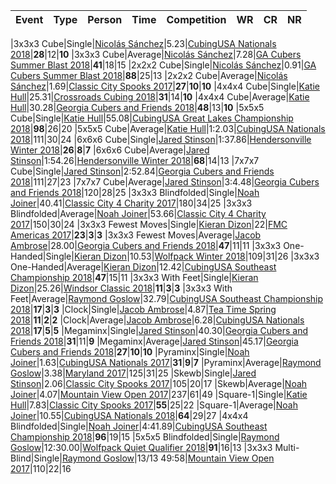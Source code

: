 |Event|Type|Person|Time|Competition|WR|CR|NR
|--|--|--|--|--|--|--|--|

|3x3x3 Cube|Single|[Nicolás Sánchez](https://www.worldcubeassociation.org/persons/2015SANC11)|5.23|[CubingUSA Nationals 2018](https://www.worldcubeassociation.org/competitions/CubingUSANationals2018)|**28**|12|**10**
|3x3x3 Cube|Average|[Nicolás Sánchez](https://www.worldcubeassociation.org/persons/2015SANC11)|7.28|[GA Cubers Summer Blast 2018](https://www.worldcubeassociation.org/competitions/GACubersSummerBlast2018)|**41**|18|15
|2x2x2 Cube|Single|[Nicolás Sánchez](https://www.worldcubeassociation.org/persons/2015SANC11)|0.91|[GA Cubers Summer Blast 2018](https://www.worldcubeassociation.org/competitions/GACubersSummerBlast2018)|**88**|25|13
|2x2x2 Cube|Average|[Nicolás Sánchez](https://www.worldcubeassociation.org/persons/2015SANC11)|1.69|[Classic City Spooks 2017](https://www.worldcubeassociation.org/competitions/ClassicCitySpooks2017)|**27**|**10**|**10**
|4x4x4 Cube|Single|[Katie Hull](https://www.worldcubeassociation.org/persons/2010HULL01)|25.31|[Crossroads Cubing 2018](https://www.worldcubeassociation.org/competitions/CrossroadsCubing2018)|**31**|14|**10**
|4x4x4 Cube|Average|[Katie Hull](https://www.worldcubeassociation.org/persons/2010HULL01)|30.28|[Georgia Cubers and Friends 2018](https://www.worldcubeassociation.org/competitions/GACubers2018)|**48**|13|**10**
|5x5x5 Cube|Single|[Katie Hull](https://www.worldcubeassociation.org/persons/2010HULL01)|55.08|[CubingUSA Great Lakes Championship 2018](https://www.worldcubeassociation.org/competitions/GreatLakesChampionship2018)|**98**|26|20
|5x5x5 Cube|Average|[Katie Hull](https://www.worldcubeassociation.org/persons/2010HULL01)|1:2.03|[CubingUSA Nationals 2018](https://www.worldcubeassociation.org/competitions/CubingUSANationals2018)|111|30|24
|6x6x6 Cube|Single|[Jared Stinson](https://www.worldcubeassociation.org/persons/2014STIN01)|1:37.86|[Hendersonville Winter 2018](https://www.worldcubeassociation.org/competitions/HendersonvilleWinter2018)|**26**|**8**|**7**
|6x6x6 Cube|Average|[Jared Stinson](https://www.worldcubeassociation.org/persons/2014STIN01)|1:54.26|[Hendersonville Winter 2018](https://www.worldcubeassociation.org/competitions/HendersonvilleWinter2018)|**68**|14|13
|7x7x7 Cube|Single|[Jared Stinson](https://www.worldcubeassociation.org/persons/2014STIN01)|2:52.84|[Georgia Cubers and Friends 2018](https://www.worldcubeassociation.org/competitions/GACubers2018)|111|27|23
|7x7x7 Cube|Average|[Jared Stinson](https://www.worldcubeassociation.org/persons/2014STIN01)|3:4.48|[Georgia Cubers and Friends 2018](https://www.worldcubeassociation.org/competitions/GACubers2018)|120|28|25
|3x3x3 Blindfolded|Single|[Noah Joiner](https://www.worldcubeassociation.org/persons/2015JOIN01)|40.41|[Classic City 4 Charity 2017](https://www.worldcubeassociation.org/competitions/ClassicCity4Charity2017)|180|34|25
|3x3x3 Blindfolded|Average|[Noah Joiner](https://www.worldcubeassociation.org/persons/2015JOIN01)|53.66|[Classic City 4 Charity 2017](https://www.worldcubeassociation.org/competitions/ClassicCity4Charity2017)|150|30|24
|3x3x3 Fewest Moves|Single|[Kieran Dizon](https://www.worldcubeassociation.org/persons/2015DIZO02)|22|[FMC Americas 2017](https://www.worldcubeassociation.org/competitions/FMCAmericas2017)|**23**|**3**|**3**
|3x3x3 Fewest Moves|Average|[Jacob Ambrose](https://www.worldcubeassociation.org/persons/2010AMBR01)|28.00|[Georgia Cubers and Friends 2018](https://www.worldcubeassociation.org/competitions/GACubers2018)|**47**|11|11
|3x3x3 One-Handed|Single|[Kieran Dizon](https://www.worldcubeassociation.org/persons/2015DIZO02)|10.53|[Wolfpack Winter 2018](https://www.worldcubeassociation.org/competitions/WolfpackWinter2018)|109|31|26
|3x3x3 One-Handed|Average|[Kieran Dizon](https://www.worldcubeassociation.org/persons/2015DIZO02)|12.42|[CubingUSA Southeast Championship 2018](https://www.worldcubeassociation.org/competitions/SEChamp2018)|**47**|15|11
|3x3x3 With Feet|Single|[Kieran Dizon](https://www.worldcubeassociation.org/persons/2015DIZO02)|25.26|[Windsor Classic 2018](https://www.worldcubeassociation.org/competitions/WindsorClassic2018)|**11**|**3**|**3**
|3x3x3 With Feet|Average|[Raymond Goslow](https://www.worldcubeassociation.org/persons/2014GOSL01)|32.79|[CubingUSA Southeast Championship 2018](https://www.worldcubeassociation.org/competitions/SEChamp2018)|**17**|**3**|**3**
|Clock|Single|[Jacob Ambrose](https://www.worldcubeassociation.org/persons/2010AMBR01)|4.87|[Tea Time Spring 2018](https://www.worldcubeassociation.org/competitions/TeaTimeSpring2018)|**11**|**2**|**2**
|Clock|Average|[Jacob Ambrose](https://www.worldcubeassociation.org/persons/2010AMBR01)|6.28|[CubingUSA Nationals 2018](https://www.worldcubeassociation.org/competitions/CubingUSANationals2018)|**17**|**5**|**5**
|Megaminx|Single|[Jared Stinson](https://www.worldcubeassociation.org/persons/2014STIN01)|40.30|[Georgia Cubers and Friends 2018](https://www.worldcubeassociation.org/competitions/GACubers2018)|**31**|11|**9**
|Megaminx|Average|[Jared Stinson](https://www.worldcubeassociation.org/persons/2014STIN01)|45.17|[Georgia Cubers and Friends 2018](https://www.worldcubeassociation.org/competitions/GACubers2018)|**27**|**10**|**10**
|Pyraminx|Single|[Noah Joiner](https://www.worldcubeassociation.org/persons/2015JOIN01)|1.63|[CubingUSA Nationals 2017](https://www.worldcubeassociation.org/competitions/CubingUSANationals2017)|**31**|**9**|**7**
|Pyraminx|Average|[Raymond Goslow](https://www.worldcubeassociation.org/persons/2014GOSL01)|3.38|[Maryland 2017](https://www.worldcubeassociation.org/competitions/Maryland2017)|125|31|25
|Skewb|Single|[Jared Stinson](https://www.worldcubeassociation.org/persons/2014STIN01)|2.06|[Classic City Spooks 2017](https://www.worldcubeassociation.org/competitions/ClassicCitySpooks2017)|105|20|17
|Skewb|Average|[Noah Joiner](https://www.worldcubeassociation.org/persons/2015JOIN01)|4.07|[Mountain View Open 2017](https://www.worldcubeassociation.org/competitions/MountainViewOpen2017)|237|61|49
|Square-1|Single|[Katie Hull](https://www.worldcubeassociation.org/persons/2010HULL01)|7.83|[Classic City Spooks 2017](https://www.worldcubeassociation.org/competitions/ClassicCitySpooks2017)|**55**|25|22
|Square-1|Average|[Noah Joiner](https://www.worldcubeassociation.org/persons/2015JOIN01)|10.55|[CubingUSA Nationals 2018](https://www.worldcubeassociation.org/competitions/CubingUSANationals2018)|**64**|29|27
|4x4x4 Blindfolded|Single|[Noah Joiner](https://www.worldcubeassociation.org/persons/2015JOIN01)|4:41.89|[CubingUSA Southeast Championship 2018](https://www.worldcubeassociation.org/competitions/SEChamp2018)|**96**|19|15
|5x5x5 Blindfolded|Single|[Raymond Goslow](https://www.worldcubeassociation.org/persons/2014GOSL01)|12:30.00|[Wolfpack Quiet Qualifier 2018](https://www.worldcubeassociation.org/competitions/WolfpackQuietQualifier2018)|**91**|16|13
|3x3x3 Multi-Blind|Single|[Raymond Goslow](https://www.worldcubeassociation.org/persons/2014GOSL01)|13/13 49:58|[Mountain View Open 2017](https://www.worldcubeassociation.org/competitions/MountainViewOpen2017)|110|22|16
